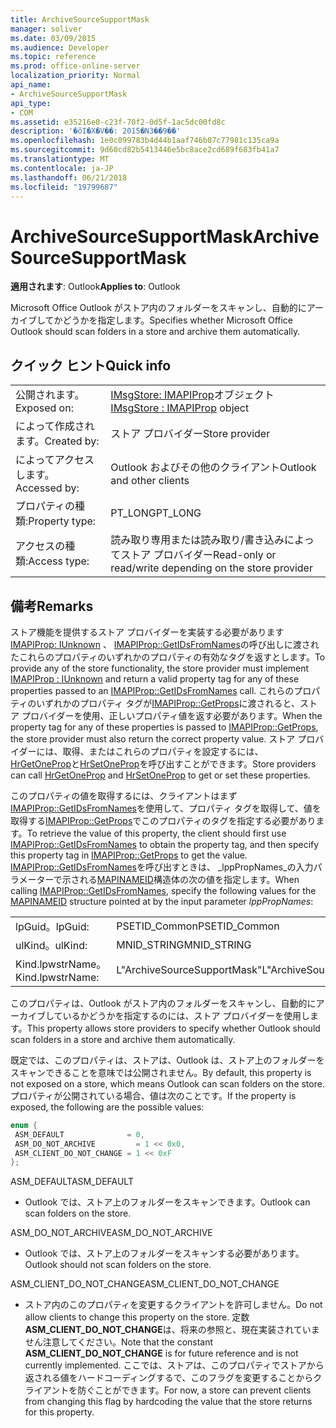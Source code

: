 ```yaml
---
title: ArchiveSourceSupportMask
manager: soliver
ms.date: 03/09/2015
ms.audience: Developer
ms.topic: reference
ms.prod: office-online-server
localization_priority: Normal
api_name:
- ArchiveSourceSupportMask
api_type:
- COM
ms.assetid: e35216e0-c23f-70f2-0d5f-1ac5dc00fd8c
description: '�ŏI�X�V��: 2015�N3��9��'
ms.openlocfilehash: 1e0c099783b4d44b1aaf746b07c77981c135ca9a
ms.sourcegitcommit: 9d60cd82b5413446e5bc8ace2cd689f683fb41a7
ms.translationtype: MT
ms.contentlocale: ja-JP
ms.lasthandoff: 06/21/2018
ms.locfileid: "19799687"
---
```

# <a name="archivesourcesupportmask"></a><span data-ttu-id="d1841-103">ArchiveSourceSupportMask</span><span class="sxs-lookup"><span data-stu-id="d1841-103">ArchiveSourceSupportMask</span></span>

  
  
<span data-ttu-id="d1841-104">**適用されます**: Outlook</span><span class="sxs-lookup"><span data-stu-id="d1841-104">**Applies to**: Outlook</span></span> 
  
<span data-ttu-id="d1841-105">Microsoft Office Outlook がストア内のフォルダーをスキャンし、自動的にアーカイブしてかどうかを指定します。</span><span class="sxs-lookup"><span data-stu-id="d1841-105">Specifies whether Microsoft Office Outlook should scan folders in a store and archive them automatically.</span></span>
  
## <a name="quick-info"></a><span data-ttu-id="d1841-106">クイック ヒント</span><span class="sxs-lookup"><span data-stu-id="d1841-106">Quick info</span></span>

|||
|:-----|:-----|
|<span data-ttu-id="d1841-107">公開されます。</span><span class="sxs-lookup"><span data-stu-id="d1841-107">Exposed on:</span></span>  <br/> |<span data-ttu-id="d1841-108">[IMsgStore: IMAPIProp](imsgstoreimapiprop.md)オブジェクト</span><span class="sxs-lookup"><span data-stu-id="d1841-108">[IMsgStore : IMAPIProp](imsgstoreimapiprop.md) object</span></span>  <br/> |
|<span data-ttu-id="d1841-109">によって作成されます。</span><span class="sxs-lookup"><span data-stu-id="d1841-109">Created by:</span></span>  <br/> |<span data-ttu-id="d1841-110">ストア プロバイダー</span><span class="sxs-lookup"><span data-stu-id="d1841-110">Store provider</span></span>  <br/> |
|<span data-ttu-id="d1841-111">によってアクセスします。</span><span class="sxs-lookup"><span data-stu-id="d1841-111">Accessed by:</span></span>  <br/> |<span data-ttu-id="d1841-112">Outlook およびその他のクライアント</span><span class="sxs-lookup"><span data-stu-id="d1841-112">Outlook and other clients</span></span>  <br/> |
|<span data-ttu-id="d1841-113">プロパティの種類:</span><span class="sxs-lookup"><span data-stu-id="d1841-113">Property type:</span></span>  <br/> |<span data-ttu-id="d1841-114">PT_LONG</span><span class="sxs-lookup"><span data-stu-id="d1841-114">PT_LONG</span></span>  <br/> |
|<span data-ttu-id="d1841-115">アクセスの種類:</span><span class="sxs-lookup"><span data-stu-id="d1841-115">Access type:</span></span>  <br/> |<span data-ttu-id="d1841-116">読み取り専用または読み取り/書き込みによってストア プロバイダー</span><span class="sxs-lookup"><span data-stu-id="d1841-116">Read-only or read/write depending on the store provider</span></span>  <br/> |
   
## <a name="remarks"></a><span data-ttu-id="d1841-117">備考</span><span class="sxs-lookup"><span data-stu-id="d1841-117">Remarks</span></span>

<span data-ttu-id="d1841-118">ストア機能を提供するストア プロバイダーを実装する必要があります[IMAPIProp: IUnknown](imapipropiunknown.md) 、 [IMAPIProp::GetIDsFromNames](imapiprop-getidsfromnames.md)の呼び出しに渡されたこれらのプロパティのいずれかのプロパティの有効なタグを返すとします。</span><span class="sxs-lookup"><span data-stu-id="d1841-118">To provide any of the store functionality, the store provider must implement [IMAPIProp : IUnknown](imapipropiunknown.md) and return a valid property tag for any of these properties passed to an [IMAPIProp::GetIDsFromNames](imapiprop-getidsfromnames.md) call.</span></span> <span data-ttu-id="d1841-119">これらのプロパティのいずれかのプロパティ タグが[IMAPIProp::GetProps](imapiprop-getprops.md)に渡されると、ストア プロバイダーを使用、正しいプロパティ値を返す必要があります。</span><span class="sxs-lookup"><span data-stu-id="d1841-119">When the property tag for any of these properties is passed to [IMAPIProp::GetProps](imapiprop-getprops.md), the store provider must also return the correct property value.</span></span> <span data-ttu-id="d1841-120">ストア プロバイダーには、取得、またはこれらのプロパティを設定するには、 [HrGetOneProp](hrgetoneprop.md)と[HrSetOneProp](hrsetoneprop.md)を呼び出すことができます。</span><span class="sxs-lookup"><span data-stu-id="d1841-120">Store providers can call [HrGetOneProp](hrgetoneprop.md) and [HrSetOneProp](hrsetoneprop.md) to get or set these properties.</span></span> 
  
<span data-ttu-id="d1841-121">このプロパティの値を取得するには、クライアントはまず[IMAPIProp::GetIDsFromNames](imapiprop-getidsfromnames.md)を使用して、プロパティ タグを取得して、値を取得する[IMAPIProp::GetProps](imapiprop-getprops.md)でこのプロパティのタグを指定する必要があります。</span><span class="sxs-lookup"><span data-stu-id="d1841-121">To retrieve the value of this property, the client should first use [IMAPIProp::GetIDsFromNames](imapiprop-getidsfromnames.md) to obtain the property tag, and then specify this property tag in [IMAPIProp::GetProps](imapiprop-getprops.md) to get the value.</span></span> <span data-ttu-id="d1841-122">[IMAPIProp::GetIDsFromNames](imapiprop-getidsfromnames.md)を呼び出すときは、 _lppPropNames_の入力パラメーターで示される[MAPINAMEID](mapinameid.md)構造体の次の値を指定します。</span><span class="sxs-lookup"><span data-stu-id="d1841-122">When calling [IMAPIProp::GetIDsFromNames](imapiprop-getidsfromnames.md), specify the following values for the [MAPINAMEID](mapinameid.md) structure pointed at by the input parameter  _lppPropNames_:</span></span>
  
|||
|:-----|:-----|
|<span data-ttu-id="d1841-123">lpGuid。</span><span class="sxs-lookup"><span data-stu-id="d1841-123">lpGuid:</span></span>  <br/> |<span data-ttu-id="d1841-124">PSETID_Common</span><span class="sxs-lookup"><span data-stu-id="d1841-124">PSETID_Common</span></span>  <br/> |
|<span data-ttu-id="d1841-125">ulKind。</span><span class="sxs-lookup"><span data-stu-id="d1841-125">ulKind:</span></span>  <br/> |<span data-ttu-id="d1841-126">MNID_STRING</span><span class="sxs-lookup"><span data-stu-id="d1841-126">MNID_STRING</span></span>  <br/> |
|<span data-ttu-id="d1841-127">Kind.lpwstrName。</span><span class="sxs-lookup"><span data-stu-id="d1841-127">Kind.lpwstrName:</span></span>  <br/> |<span data-ttu-id="d1841-128">L"ArchiveSourceSupportMask"</span><span class="sxs-lookup"><span data-stu-id="d1841-128">L"ArchiveSourceSupportMask"</span></span>  <br/> |
   
<span data-ttu-id="d1841-129">このプロパティは、Outlook がストア内のフォルダーをスキャンし、自動的にアーカイブしているかどうかを指定するのには、ストア プロバイダーを使用します。</span><span class="sxs-lookup"><span data-stu-id="d1841-129">This property allows store providers to specify whether Outlook should scan folders in a store and archive them automatically.</span></span>
  
<span data-ttu-id="d1841-130">既定では、このプロパティは、ストアは、Outlook は、ストア上のフォルダーをスキャンできることを意味では公開されません。</span><span class="sxs-lookup"><span data-stu-id="d1841-130">By default, this property is not exposed on a store, which means Outlook can scan folders on the store.</span></span> <span data-ttu-id="d1841-131">プロパティが公開されている場合、値は次のことです。</span><span class="sxs-lookup"><span data-stu-id="d1841-131">If the property is exposed, the following are the possible values:</span></span>
  
```cpp
enum { 
 ASM_DEFAULT              = 0, 
 ASM_DO_NOT_ARCHIVE         = 1 << 0x0, 
 ASM_CLIENT_DO_NOT_CHANGE = 1 << 0xF 
};
```

<span data-ttu-id="d1841-132">ASM_DEFAULT</span><span class="sxs-lookup"><span data-stu-id="d1841-132">ASM_DEFAULT</span></span>
  
- <span data-ttu-id="d1841-133">Outlook では、ストア上のフォルダーをスキャンできます。</span><span class="sxs-lookup"><span data-stu-id="d1841-133">Outlook can scan folders on the store.</span></span>
    
<span data-ttu-id="d1841-134">ASM_DO_NOT_ARCHIVE</span><span class="sxs-lookup"><span data-stu-id="d1841-134">ASM_DO_NOT_ARCHIVE</span></span>
  
- <span data-ttu-id="d1841-135">Outlook では、ストア上のフォルダーをスキャンする必要があります。</span><span class="sxs-lookup"><span data-stu-id="d1841-135">Outlook should not scan folders on the store.</span></span>
    
<span data-ttu-id="d1841-136">ASM_CLIENT_DO_NOT_CHANGE</span><span class="sxs-lookup"><span data-stu-id="d1841-136">ASM_CLIENT_DO_NOT_CHANGE</span></span>
  
- <span data-ttu-id="d1841-137">ストア内のこのプロパティを変更するクライアントを許可しません。</span><span class="sxs-lookup"><span data-stu-id="d1841-137">Do not allow clients to change this property on the store.</span></span> <span data-ttu-id="d1841-138">定数**ASM_CLIENT_DO_NOT_CHANGE**は、将来の参照と、現在実装されていません注意してください。</span><span class="sxs-lookup"><span data-stu-id="d1841-138">Note that the constant **ASM_CLIENT_DO_NOT_CHANGE** is for future reference and is not currently implemented.</span></span> <span data-ttu-id="d1841-139">ここでは、ストアは、このプロパティでストアから返される値をハードコーディングするで、このフラグを変更することからクライアントを防ぐことができます。</span><span class="sxs-lookup"><span data-stu-id="d1841-139">For now, a store can prevent clients from changing this flag by hardcoding the value that the store returns for this property.</span></span> 
    

